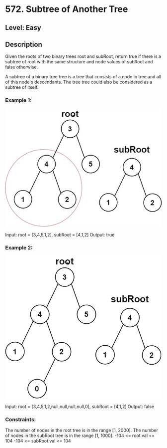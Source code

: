 # 572. Subtree of Another Tree

## Level: Easy

## Description

Given the roots of two binary trees root and subRoot, return true if there is a subtree of root with the same structure and node values of subRoot and false otherwise.

A subtree of a binary tree tree is a tree that consists of a node in tree and all of this node's descendants. The tree tree could also be considered as a subtree of itself.

### Example 1:

![img](assets/subtree1-tree.jpg)

Input: root = [3,4,5,1,2], subRoot = [4,1,2]
Output: true

### Example 2:

![img](assets/subtree2-tree.jpg)

Input: root = [3,4,5,1,2,null,null,null,null,0], subRoot = [4,1,2]
Output: false

### Constraints:

The number of nodes in the root tree is in the range [1, 2000].
The number of nodes in the subRoot tree is in the range [1, 1000].
-104 <= root.val <= 104
-104 <= subRoot.val <= 104

